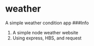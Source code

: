 # weather
A simple weather condition app
###Info
1. A simple node weather website
2. Using express, HBS, and request
